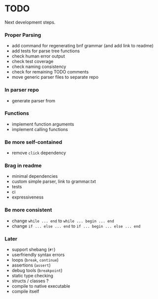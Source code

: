 # TODO

Next development steps.

### Proper Parsing
- add command for regenerating bnf grammar (and add link to readme)
- add tests for parse tree functions
- check human error output
- check test coverage
- check naming consistency
- check for remaining TODO comments
- move generic parser files to separate repo

### In parser repo
- generate parser from

### Functions
- implement function arguments
- implement calling functions

### Be more self-contained
- remove `click` dependency

### Brag in readme
- minimal dependencies
- custom simple parser, link to grammar.txt
- tests
- ci
- expressiveness

### Be more consistent
- change `while ... end` to `while ... begin ... end`
- change `if ... else ... end` to `if ... begin ... else ... end`

### Later
- support shebang (`#!`)
- userfriendly syntax errors
- loops (`break`, `continue`)
- assertions (`assert`)
- debug tools (`breakpoint`)
- static type checking
- structs / classes ?
- compile to native executable
- compile itself
